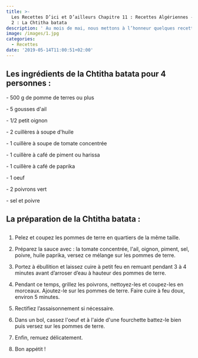 ```yaml
---
title: >-
  Les Recettes D’ici et D’ailleurs Chapitre 11 : Recettes Algériennes -  Épisode
  2 : La Chtitha batata 
description: ' Au mois de mai, nous mettons à l’honneur quelques recettes Algériennes !  En effet, notre cuistot Hayet nous fait voyager et découvrir ses spécialités au quotidien ! La semaine dernière nous avons commencé la série de recettes avec les boureks au fromage, aujourd''hui il s''agit de la Chtitha batata.'
image: /images/1.jpg
categories:
  - Recettes
date: '2019-05-14T11:00:51+02:00'
---
```

## Les ingrédients de la Chtitha batata pour 4 personnes : 



\- 500 g de pomme de terres ou plus

\- 5 gousses d'ail 

\- 1/2 petit oignon

\- 2 cuillères à soupe d'huile

\- 1 cuillère à soupe de tomate concentrée

\- 1 cuillère à café de piment ou harissa

\- 1 cuillère à café de paprika

\- 1 oeuf

\- 2 poivrons vert

\- sel et poivre



## La préparation de la Chtitha batata : 

## 

1. Pelez et coupez les pommes de terre en quartiers de la même taille.

2. Préparez la sauce avec : la tomate concentrée, l'ail, oignon, piment, sel, poivre, huile paprika, versez ce mélange sur les pommes de terre.

3. Portez à ébullition et laissez cuire à petit feu en remuant pendant 3 à 4 minutes avant d’arroser d’eau à hauteur des pommes de terre.

4. Pendant ce temps, grillez les poivrons, nettoyez-les et coupez-les en morceaux. Ajoutez-le sur les pommes de terre. Faire cuire à feu doux, environ 5 minutes. 

5. Rectifiez l’assaisonnement si nécessaire.

6. Dans un bol, cassez l'oeuf et à l'aide d'une fourchette battez-le bien puis versez sur les pommes de terre.

7. Enfin, remuez délicatement.

8. Bon appétit !
